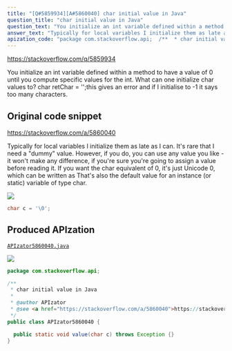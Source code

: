 ```yaml
---
title: "[Q#5859934][A#5860040] char initial value in Java"
question_title: "char initial value in Java"
question_text: "You initialize an int variable defined within a method to have a value of 0 until you compute specific values for the int. What can one initialize char values to? char retChar = '';this gives an error and if I initialise to -1 it says too many characters."
answer_text: "Typically for local variables I initialize them as late as I can. It's rare that I need a \"dummy\" value. However, if you do, you can use any value you like - it won't make any difference, if you're sure you're going to assign a value before reading it. If you want the char equivalent of 0, it's just Unicode 0, which can be written as That's also the default value for an instance (or static) variable of type char."
apization_code: "package com.stackoverflow.api;  /**  * char initial value in Java  *  * @author APIzator  * @see <a href=\"https://stackoverflow.com/a/5860040\">https://stackoverflow.com/a/5860040</a>  */ public class APIzator5860040 {    public static void value(char c) throws Exception {} }"
---
```


https://stackoverflow.com/q/5859934

You initialize an int variable defined within a method to have a value of 0 until you compute specific values for the int. What can one initialize char values to?
char retChar = &#x27;&#x27;;this gives an error and if I initialise to -1 it says too many characters.



## Original code snippet

https://stackoverflow.com/a/5860040

Typically for local variables I initialize them as late as I can. It&#x27;s rare that I need a &quot;dummy&quot; value. However, if you do, you can use any value you like - it won&#x27;t make any difference, if you&#x27;re sure you&#x27;re going to assign a value before reading it.
If you want the char equivalent of 0, it&#x27;s just Unicode 0, which can be written as
That&#x27;s also the default value for an instance (or static) variable of type char.

<div class="code-logo"><img src="/stackoverflow.png" /></div>

```java
char c = '\0';
```

## Produced APIzation

[`APIzator5860040.java`](https://github.com/pasqualesalza/apization-temp/raw/main/data/search/APIzator5860040.java)

<div class="code-logo"><img src="/apizator.png" /></div>

```java
package com.stackoverflow.api;

/**
 * char initial value in Java
 *
 * @author APIzator
 * @see <a href="https://stackoverflow.com/a/5860040">https://stackoverflow.com/a/5860040</a>
 */
public class APIzator5860040 {

  public static void value(char c) throws Exception {}
}

```